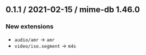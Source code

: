 ## 0.1.1 / 2021-02-15 / mime-db 1.46.0
### New extensions
- `audio/amr` → `amr`
- `video/iso.segment` → `m4s`
